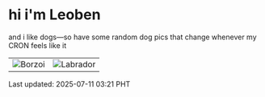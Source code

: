 # hi i'm Leoben

and i like dogs—so have some random dog pics that change whenever my CRON feels like it

|  |  |
|--------|----------|
| ![Borzoi](https://random-dog-vercel.vercel.app/api/random-borzoi?v=1752175274) | ![Labrador](https://random-dog-vercel.vercel.app/api/random-labrador?v=1752175274) |

Last updated: 2025-07-11 03:21 PHT
